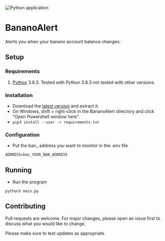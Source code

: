 ![Python application](https://github.com/sebrock/BananoAlert/workflows/Python%20application/badge.svg)

# BananoAlert

Alerts you when your banano account balance changes.

## Setup

### Requirements

1. [Python](https://www.python.org/) 3.8.3.
Tested with Python 3.8.3 not tested with other versions.

### Installation

- Download the [latest version](https://github.com/JulsKawa/BananoAlert/archive/main.zip) and extract it.
- On Windows, shift + right-click in the BananoAlert directory and click  "Open Powershell window here".
- `pip3 install --user -r requirements.txt`

### Configuration

- Put the ban_ address you want to monitor in the .env file
```
ADDRESS=ban_YOUR_BAN_ADDRESS
```

## Running
- Run the program
```
python3 main.py
```

## Contributing
Pull requests are welcome. For major changes, please open an issue first to discuss what you would like to change.

Please make sure to test updates as appropriate.
